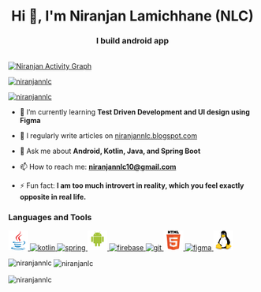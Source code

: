 <h1 align="center">Hi 👋, I'm Niranjan Lamichhane (NLC)</h1>
<h3 align="center">I build android app</h3>

<!--  ## ⚡ Recent GitHub Activity -->
 <br/>
 <a href="https://github.com/ashutosh00710/github-readme-activity-graph"><img alt="Niranjan  Activity Graph" src="https://activity-graph.herokuapp.com/graph?username=niranjannlc&custom_title=Niranjan%20NLC%20Contribution%20Graph&bg_color=000000&color=C5AB63&line=C1CBD8&point=FFFFFF&hide_border=true" /></a>
 <br/>

<p align="left"> <a href="https://github.com/ryo-ma/github-profile-trophy"><img src="https://github-profile-trophy.vercel.app/?username=niranjannlc" alt="niranjannlc" /></a> </p>

 <p align="left"> <a href="https://twitter.com/niranjannlc" target="blank"><img src="https://img.shields.io/twitter/follow/niranjannlc?logo=twitter&style=for-the-badge" alt="niranjannlc" /></a> </p> 

- 🌱 I’m currently learning **Test Driven Development and UI design using Figma**

- 📝 I regularly write articles on [niranjannlc.blogspot.com](niranjannlc.blogspot.com)

- 💬 Ask me about **Android, Kotlin, Java, and Spring Boot**

- 📫 How to reach me: **niranjannlc10@gmail.com**

- ⚡ Fun fact: **I am too much introvert in reality, which you feel exactly opposite in real life.**

<!-- <h3 align="left">Connect with me:</h3>
<p align="left">
<a href="https://twitter.com/niranjannlc" target="blank"><img align="center" src="https://raw.githubusercontent.com/rahuldkjain/github-profile-readme-generator/master/src/images/icons/Social/twitter.svg" alt="niranjannlc" height="30" width="40" /></a>
<a href="https://stackoverflow.com/users/8262293" target="blank"><img align="center" src="https://raw.githubusercontent.com/rahuldkjain/github-profile-readme-generator/master/src/images/icons/Social/stack-overflow.svg" alt="8262293" height="30" width="40" /></a>
</p> -->

<h3 align="left">Languages and Tools</h3>
<p align="left"> 
 
 <a href="https://www.java.com" target="_blank" rel="noreferrer"> <img src="https://raw.githubusercontent.com/devicons/devicon/master/icons/java/java-original.svg" alt="java" width="40" height="40"/> </a> <a href="https://kotlinlang.org" target="_blank" rel="noreferrer"> <img src="https://www.vectorlogo.zone/logos/kotlinlang/kotlinlang-icon.svg" alt="kotlin" width="40" height="40"/> </a>
 <a href="https://spring.io/" target="_blank" rel="noreferrer"> <img src="https://www.vectorlogo.zone/logos/springio/springio-icon.svg" alt="spring" width="40" height="40"/> </a>
 <a href="https://developer.android.com" target="_blank" rel="noreferrer"> <img src="https://raw.githubusercontent.com/devicons/devicon/master/icons/android/android-original-wordmark.svg" alt="android" width="40" height="40"/> </a>
<a href="https://firebase.google.com/" target="_blank" rel="noreferrer"> <img src="https://www.vectorlogo.zone/logos/firebase/firebase-icon.svg" alt="firebase" width="40" height="40"/> </a>
 <a href="https://git-scm.com/" target="_blank" rel="noreferrer"> <img src="https://www.vectorlogo.zone/logos/git-scm/git-scm-icon.svg" alt="git" width="40" height="40"/> </a> <a href="https://www.w3.org/html/" target="_blank" rel="noreferrer"> <img src="https://raw.githubusercontent.com/devicons/devicon/master/icons/html5/html5-original-wordmark.svg" alt="html5" width="40" height="40"/> </a>
   <a href="https://www.figma.com/" target="_blank" rel="noreferrer"> <img src="https://www.vectorlogo.zone/logos/figma/figma-icon.svg" alt="figma" width="40" height="40"/> </a> 
 <a href="https://www.linux.org/" target="_blank" rel="noreferrer"> <img src="https://raw.githubusercontent.com/devicons/devicon/master/icons/linux/linux-original.svg" alt="linux" width="40" height="40"/> </a>
<!--  <a href="https://www.mysql.com/" target="_blank" rel="noreferrer"> <img src="https://raw.githubusercontent.com/devicons/devicon/master/icons/mysql/mysql-original-wordmark.svg" alt="mysql" width="40" height="40"/> </a>
 <a href="https://www.postgresql.org" target="_blank" rel="noreferrer"> <img src="https://raw.githubusercontent.com/devicons/devicon/master/icons/postgresql/postgresql-original-wordmark.svg" alt="postgresql" width="40" height="40"/> </a>
 <a href="https://postman.com" target="_blank" rel="noreferrer"> <img src="https://www.vectorlogo.zone/logos/getpostman/getpostman-icon.svg" alt="postman" width="40" height="40"/> </a>
 <a href="https://reactjs.org/" target="_blank" rel="noreferrer"> <img src="https://raw.githubusercontent.com/devicons/devicon/master/icons/react/react-original-wordmark.svg" alt="react" width="40" height="40"/> </a>  -->
</p>

<p><img align="left" src="https://github-readme-stats.vercel.app/api/top-langs?username=niranjannlc&show_icons=true&locale=en&layout=compact" alt="niranjannlc" /></p>

<p>&nbsp;<img align="center" src="https://github-readme-stats.vercel.app/api?username=niranjannlc&show_icons=true&locale=en" alt="niranjanlc" /></p>

<p><img align="center" src="https://github-readme-streak-stats.herokuapp.com/?user=niranjannlc" alt="niranjannlc" /></p>
